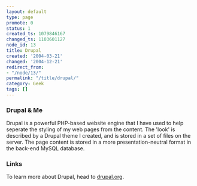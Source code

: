 ```yaml
---
layout: default
type: page
promote: 0
status: 1
created_ts: 1079846167
changed_ts: 1103601127
node_id: 13
title: Drupal
created: '2004-03-21'
changed: '2004-12-21'
redirect_from:
- "/node/13/"
permalink: "/title/drupal/"
category: Geek
tags: []
---
```

###  Drupal & Me
Drupal is a powerful PHP-based website engine that I have used to help seperate the styling of my web pages from the content.  The 'look' is described by a Drupal theme I created, and is stored in a set of files on the server.  The page content is stored in a more presentation-neutral format in the back-end MySQL database.

###  Links
To learn more about Drupal, head to [drupal.org](http://www.drupal.org/).
